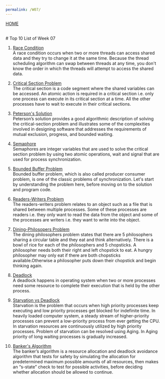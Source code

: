 ```yaml
--- 
permalink: /W07/ 
--- 
```

[HOME](../) 

<br>
# Top 10 List of Week 07

1. [Race Condition](https://stackoverflow.com/questions/34510/what-is-a-race-condition)<br>
A race condition occurs when two or more threads can access shared data and they try to change it at the same time. Because the thread scheduling algorithm can swap between threads at any time, you don't know the order in which the threads will attempt to access the shared data.

2. [Critical Section Problem](https://www.tutorialspoint.com/critical-section-problem)<br> 
The critical section is a code segment where the shared variables can be accessed. An atomic action is required in a critical section i.e. only one process can execute in its critical section at a time. All the other processes have to wait to execute in their critical sections.

3. [Peterson's Solution](https://www.tutorialspoint.com/peterson-s-problem)<br> 
Peterson’s solution provides a good algorithmic description of solving the critical-section problem and illustrates some of the complexities involved in designing software that addresses the requirements of mutual exclusion, progress, and bounded waiting.

4. [Semaphore](https://www.tutorialspoint.com/semaphores-in-operating-system)<br>
Semaphores are integer variables that are used to solve the critical section problem by using two atomic operations, wait and signal that are used for process synchronization.

5. [Bounded Buffer Problem](https://www.studytonight.com/operating-system/bounded-buffer)<br> 
Bounded buffer problem, which is also called producer consumer problem, is one of the classic problems of synchronization. Let's start by understanding the problem here, before moving on to the solution and program code.

6. [Readers-Writers Problem](https://www.tutorialspoint.com/readers-writers-problem)<br> 
The readers-writers problem relates to an object such as a file that is shared between multiple processes. Some of these processes are readers i.e. they only want to read the data from the object and some of the processes are writers i.e. they want to write into the object.

7. [Dining-Philosopers Problem](https://www.tutorialspoint.com/dining-philosophers-problem-dpp)<br> 
The dining philosophers problem states that there are 5 philosophers sharing a circular table and they eat and think alternatively. There is a bowl of rice for each of the philosophers and 5 chopsticks. A philosopher needs both their right and left chopstick to eat. A hungry philosopher may only eat if there are both chopsticks available.Otherwise a philosopher puts down their chopstick and begin thinking again.

8. [Deadlock](https://www.tutorialspoint.com/process-deadlocks-in-operating-system)<br>
A deadlock happens in operating system when two or more processes need some resource to complete their execution that is held by the other process.

9. [Starvation vs Deadlock](https://www.geeksforgeeks.org/difference-between-deadlock-and-starvation-in-os/)<br> 
Starvation is the problem that occurs when high priority processes keep executing and low priority processes get blocked for indefinite time. In heavily loaded computer system, a steady stream of higher-priority processes can prevent a low-priority process from ever getting the CPU. In starvation resources are continuously utilized by high priority processes. Problem of starvation can be resolved using Aging. In Aging priority of long waiting processes is gradually increased.

10. [Banker's Algorithm](https://www.geeksforgeeks.org/bankers-algorithm-in-operating-system-2/)<br>
The banker’s algorithm is a resource allocation and deadlock avoidance algorithm that tests for safety by simulating the allocation for predetermined maximum possible amounts of all resources, then makes an “s-state” check to test for possible activities, before deciding whether allocation should be allowed to continue.
